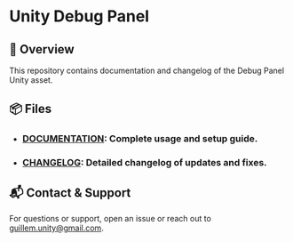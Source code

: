 # Unity Debug Panel

## 📖 Overview
This repository contains documentation and changelog of the Debug Panel Unity asset.

## 📦 Files
- ### [DOCUMENTATION](https://github.com/GuillemUnity/UnityDebugPanel/blob/main/DOCUMENTATION.md): Complete usage and setup guide.
- ### [CHANGELOG](https://github.com/GuillemUnity/UnityDebugPanel/blob/main/CHANGELOG.md): Detailed changelog of updates and fixes.

## 📬 Contact & Support
For questions or support, open an issue or reach out to [guillem.unity@gmail.com](mailto:guillem.unity@gmail.com).
